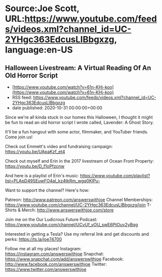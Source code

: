 # Source:Joe Scott, URL:https://www.youtube.com/feeds/videos.xml?channel_id=UC-2YHgc363EdcusLIBbgxzg, language:en-US

## Halloween Livestream: A Virtual Reading Of An Old Horror Script
 - [https://www.youtube.com/watch?v=61n-KHi-koo](https://www.youtube.com/watch?v=61n-KHi-koo)
 - RSS feed: https://www.youtube.com/feeds/videos.xml?channel_id=UC-2YHgc363EdcusLIBbgxzg
 - date published: 2020-10-31 00:00:00+00:00

Since we're all kinda stuck in our homes this Halloween, I thought it might be fun to read an old horror script I wrote called, Lavender: A Ghost Story.

It'll be a fun hangout with some actor, filmmaker, and YouTuber friends. Come join us!

Check out Emmett's video and fundraising campaign: https://youtu.be/UApaKzf_et4

Check out myself and Erin in the 2017 livestream of Ocean Front Property:
https://youtu.be/D_f1oPfzcnw

And here is a playlist of Erin's music:
https://www.youtube.com/playlist?list=PLApD49SEuwFO4aI_kz4tkRm_wgq0KlPu-





Want to support the channel? Here's how:

Patreon: http://www.patreon.com/answerswithjoe
Channel Memberships: https://www.youtube.com/channel/UC-2YHgc363EdcusLIBbgxzg/join
T-Shirts & Merch: http://www.answerswithjoe.com/store

Join me on the Our Ludicrous Future Podcast:
https://www.youtube.com/channel/UCvUf_yOU_swE6PtOuv2yBqg

Interested in getting a Tesla? Use my referral link and get discounts and perks:
https://ts.la/joe74700

Follow me at all my places!
Instagram: https://instagram.com/answerswithjoe
Snapchat: https://www.snapchat.com/add/answerswithjoe
Facebook: http://www.facebook.com/answerswithjoe
Twitter: https://www.twitter.com/answerswithjoe

